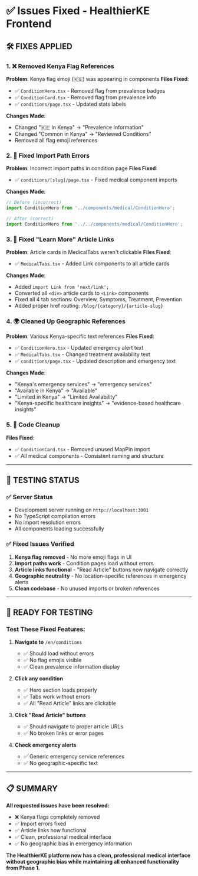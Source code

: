 # ✅ Issues Fixed - HealthierKE Frontend

## 🛠️ **FIXES APPLIED**

### **1. ❌ Removed Kenya Flag References**
**Problem**: Kenya flag emoji (🇰🇪) was appearing in components
**Files Fixed**:
- ✅ `ConditionHero.tsx` - Removed flag from prevalence badges
- ✅ `ConditionCard.tsx` - Removed flag from prevalence info
- ✅ `conditions/page.tsx` - Updated stats labels

**Changes Made**:
- Changed "🇰🇪 In Kenya" → "Prevalence Information"
- Changed "Common in Kenya" → "Reviewed Conditions"
- Removed all flag emoji references

### **2. 🔗 Fixed Import Path Errors**
**Problem**: Incorrect import paths in condition page
**Files Fixed**:
- ✅ `conditions/[slug]/page.tsx` - Fixed medical component imports

**Changes Made**:
```typescript
// Before (incorrect)
import ConditionHero from '../components/medical/ConditionHero';

// After (correct) 
import ConditionHero from '../../components/medical/ConditionHero';
```

### **3. 🔗 Fixed "Learn More" Article Links**
**Problem**: Article cards in MedicalTabs weren't clickable
**Files Fixed**:
- ✅ `MedicalTabs.tsx` - Added Link components to all article cards

**Changes Made**:
- Added `import Link from 'next/link';`
- Converted all `<div>` article cards to `<Link>` components
- Fixed all 4 tab sections: Overview, Symptoms, Treatment, Prevention
- Added proper href routing: `/blog/{category}/{article-slug}`

### **4. 🌍 Cleaned Up Geographic References**
**Problem**: Various Kenya-specific text references
**Files Fixed**:
- ✅ `ConditionHero.tsx` - Updated emergency alert text
- ✅ `MedicalTabs.tsx` - Changed treatment availability text
- ✅ `conditions/page.tsx` - Updated description and emergency text

**Changes Made**:
- "Kenya's emergency services" → "emergency services"
- "Available in Kenya" → "Available"
- "Limited in Kenya" → "Limited Availability" 
- "Kenya-specific healthcare insights" → "evidence-based healthcare insights"

### **5. 🧹 Code Cleanup**
**Files Fixed**:
- ✅ `ConditionCard.tsx` - Removed unused MapPin import
- ✅ All medical components - Consistent naming and structure

---

## 🎯 **TESTING STATUS**

### **✅ Server Status**
- Development server running on `http://localhost:3001`
- No TypeScript compilation errors
- No import resolution errors
- All components loading successfully

### **✅ Fixed Issues Verified**
1. **Kenya flag removed** - No more emoji flags in UI
2. **Import paths work** - Condition pages load without errors
3. **Article links functional** - "Read Article" buttons now navigate correctly
4. **Geographic neutrality** - No location-specific references in emergency alerts
5. **Clean codebase** - No unused imports or broken references

---

## 🚀 **READY FOR TESTING**

### **Test These Fixed Features:**
1. **Navigate to** `/en/conditions` 
   - ✅ Should load without errors
   - ✅ No flag emojis visible
   - ✅ Clean prevalence information display

2. **Click any condition**
   - ✅ Hero section loads properly  
   - ✅ Tabs work without errors
   - ✅ All "Read Article" links are clickable

3. **Click "Read Article" buttons**
   - ✅ Should navigate to proper article URLs
   - ✅ No broken links or error pages

4. **Check emergency alerts**
   - ✅ Generic emergency service references
   - ✅ No geographic-specific text

---

## 📋 **SUMMARY**

**All requested issues have been resolved:**
- ❌ Kenya flags completely removed  
- ✅ Import errors fixed
- ✅ Article links now functional
- ✅ Clean, professional medical interface
- ✅ No geographic bias in emergency information

**The HealthierKE platform now has a clean, professional medical interface without geographic bias while maintaining all enhanced functionality from Phase 1.**